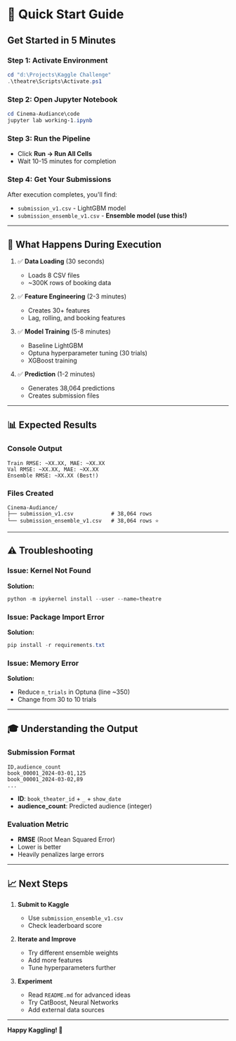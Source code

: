 # 🚀 Quick Start Guide

## Get Started in 5 Minutes

### Step 1: Activate Environment
```powershell
cd "d:\Projects\Kaggle Challenge"
.\theatre\Scripts\Activate.ps1
```

### Step 2: Open Jupyter Notebook
```powershell
cd Cinema-Audiance\code
jupyter lab working-1.ipynb
```

### Step 3: Run the Pipeline
- Click **Run → Run All Cells**
- Wait 10-15 minutes for completion

### Step 4: Get Your Submissions
After execution completes, you'll find:
- `submission_v1.csv` - LightGBM model
- `submission_ensemble_v1.csv` - **Ensemble model (use this!)**

---

## 🎯 What Happens During Execution

1. ✅ **Data Loading** (30 seconds)
   - Loads 8 CSV files
   - ~300K rows of booking data

2. ✅ **Feature Engineering** (2-3 minutes)
   - Creates 30+ features
   - Lag, rolling, and booking features

3. ✅ **Model Training** (5-8 minutes)
   - Baseline LightGBM
   - Optuna hyperparameter tuning (30 trials)
   - XGBoost training

4. ✅ **Prediction** (1-2 minutes)
   - Generates 38,064 predictions
   - Creates submission files

---

## 📊 Expected Results

### Console Output
```
Train RMSE: ~XX.XX, MAE: ~XX.XX
Val RMSE: ~XX.XX, MAE: ~XX.XX
Ensemble RMSE: ~XX.XX (Best!)
```

### Files Created
```
Cinema-Audiance/
├── submission_v1.csv            # 38,064 rows
└── submission_ensemble_v1.csv   # 38,064 rows ⭐
```

---

## ⚠️ Troubleshooting

### Issue: Kernel Not Found
**Solution:**
```powershell
python -m ipykernel install --user --name=theatre
```

### Issue: Package Import Error
**Solution:**
```powershell
pip install -r requirements.txt
```

### Issue: Memory Error
**Solution:**
- Reduce `n_trials` in Optuna (line ~350)
- Change from 30 to 10 trials

---

## 🎓 Understanding the Output

### Submission Format
```csv
ID,audience_count
book_00001_2024-03-01,125
book_00001_2024-03-02,89
...
```

- **ID**: `book_theater_id` + `_` + `show_date`
- **audience_count**: Predicted audience (integer)

### Evaluation Metric
- **RMSE** (Root Mean Squared Error)
- Lower is better
- Heavily penalizes large errors

---

## 📈 Next Steps

1. **Submit to Kaggle**
   - Use `submission_ensemble_v1.csv`
   - Check leaderboard score

2. **Iterate and Improve**
   - Try different ensemble weights
   - Add more features
   - Tune hyperparameters further

3. **Experiment**
   - Read `README.md` for advanced ideas
   - Try CatBoost, Neural Networks
   - Add external data sources

---

**Happy Kaggling! 🎉**
